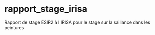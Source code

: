# rapport_stage_irisa
Rapport de stage ESIR2 à l'IRISA pour le stage sur la saillance dans les peintures
